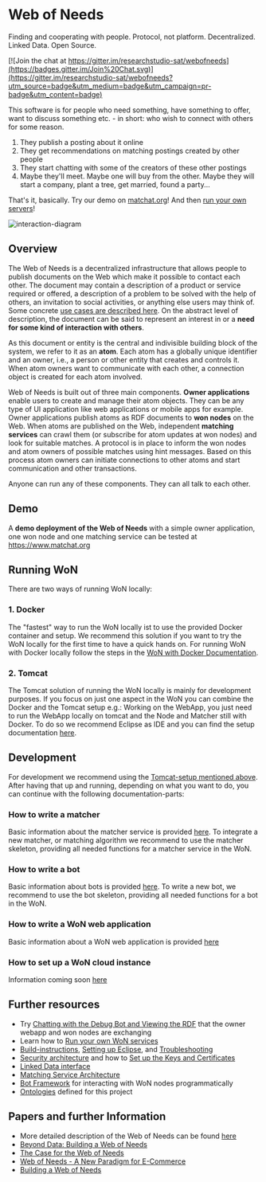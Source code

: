 # Web of Needs

Finding and cooperating with people. Protocol, not platform. Decentralized. Linked Data. Open Source.

[![Join the chat at https://gitter.im/researchstudio-sat/webofneeds](https://badges.gitter.im/Join%20Chat.svg)](https://gitter.im/researchstudio-sat/webofneeds?utm_source=badge&utm_medium=badge&utm_campaign=pr-badge&utm_content=badge)

This software is for people who need something, have something to offer, want to discuss something etc. - in short: who wish to connect with others for some reason.

1. They publish a posting about it online
2. They get recommendations on matching postings created by other people
3. They start chatting with some of the creators of these other postings
4. Maybe they'll meet. Maybe one will buy from the other. Maybe they will start a company, plant a tree, get married, found a party...

That's it, basically. Try our demo on [matchat.org](http://matchat.org)! And then [run your own servers](webofneeds/won-docker/README.md)!

![interaction-diagram](http://researchstudio-sat.github.io/webofneeds/images/interaction-diagram-book.png)

## Overview

The Web of Needs is a decentralized infrastructure that allows people to publish documents on the Web which make it possible to contact each other. The document may contain a description of a product or service required or offered, a description of a problem to be solved with the help of others, an invitation to social activities, or anything else users may think of. Some concrete [use cases are described here](documentation/use-cases-users.md). On the abstract level of description, the document can be said to represent an interest in or a **need for some kind of interaction with others**.

As this document or entity is the central and indivisible building block of the system, we refer to it as an **atom**. Each atom has a globally unique identifier and an owner, i.e., a person or other entity that creates and controls it. When atom owners want to communicate with each other, a connection object is created for each atom involved.

Web of Needs is built out of three main components. **Owner applications** enable users to create and manage their atom objects. They can be any type of UI application like web applications or mobile apps for example. Owner applications publish atoms as RDF documents to **won nodes** on the Web. When atoms are published on the Web, independent **matching services** can crawl them (or subscribe for atom updates at won nodes) and look for suitable matches. A protocol is in place to inform the won nodes and atom owners of possible matches using hint messages. Based on this process atom owners can initiate connections to other atoms and start communication and other transactions.

Anyone can run any of these components. They can all talk to each other.

## Demo

A **demo deployment of the Web of Needs** with a simple owner application, one won node and one matching service can be tested at <https://www.matchat.org>

## Running WoN

There are two ways of running WoN locally:

### 1. Docker

The "fastest" way to run the WoN locally ist to use the provided Docker container and setup. We recommend this solution if you want to try the WoN locally for the first time to have a quick hands on.
For running WoN with Docker locally follow the steps in the [WoN with Docker Documentation](/webofneeds/won-docker/README.md).

### 2. Tomcat

The Tomcat solution of running the WoN locally is mainly for development purposes. If you focus on just one aspect in the WoN you can combine the Docker and the Tomcat setup e.g.: Working on the WebApp, you just need to run the WebApp locally on tomcat and the Node and Matcher still with Docker. To do so we recommend Eclipse as IDE and you can find the setup documentation [here](/documentation/building.md).

## Development

For development we recommend using the [Tomcat-setup mentioned above](#2-tomcat). After having that up and running, depending on what you want to do, you can continue with the following documentation-parts:

### How to write a matcher

Basic information about the matcher service is provided [here](/webofneeds/won-matcher-service/README.md).
To integrate a new matcher, or matching algorithm we recommend to use the matcher skeleton, providing all needed functions for a matcher service in the WoN.

### How to write a bot

Basic information about bots is provided [here](/webofneeds/won-bot/README.md).
To write a new bot, we recommend to use the bot skeleton, providing all needed functions for a bot in the WoN.

### How to write a WoN web application

Basic information about a WoN web application is provided [here](/webofneeds/won-owner-webapp/README.md)

### How to set up a WoN cloud instance

Information coming soon [here](installation-setting-up-build-environment-in-jenkins.md)

## Further resources

- Try [Chatting with the Debug Bot and Viewing the RDF](/documentation/viewing-rdf.md) that the owner webapp and won nodes are exchanging
- Learn how to [Run your own WoN services](webofneeds/won-docker/README.md)
- [Build-instructions](/documentation/building-with-maven.md), [Setting up Eclipse](/documentation/build-with-eclipse.md), and [Troubleshooting](documentation/troubleshooting.md)
- [Security architecture](webofneeds/won-core/README.md) and how to [Set up the Keys and Certificates](documentation/installation-cryptographic-keys-and-certificates.md)
- [Linked Data interface](webofneeds/won-node-webapp/README.md)
- [Matching Service Architecture](webofneeds/won-matcher-service/README.md)
- [Bot Framework](webofneeds/won-bot/README.md) for interacting with WoN nodes programmatically
- [Ontologies](/documentation/ontologies.md) defined for this project

## Papers and further Information

- More detailed description of the Web of Needs can be found [here](http://sat.researchstudio.at/en/web-of-needs)
- [Beyond Data: Building a Web of Needs](http://events.linkeddata.org/ldow2013/papers/ldow2013-paper-13.pdf)
- [The Case for the Web of Needs](http://sat.researchstudio.at/sites/sat.researchstudio.at/files/won_cbi-2014_the_case_for_the_web_of_needs.pdf)
- [Web of Needs - A New Paradigm for E-Commerce](http://sat.researchstudio.at/sites/sat.researchstudio.at/files/won-cbi-2013.pdf)
- [Building a Web of Needs](http://sat.researchstudio.at/sites/sat.researchstudio.at/files/kleedorfer_iswc_2011.pdf)
